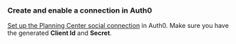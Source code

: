 ### Create and enable a connection in Auth0
[Set up the Planning Center social connection](/dashboard/guides/connections/set-up-connections-social) in Auth0. Make sure you have the generated **Client Id** and **Secret**.
